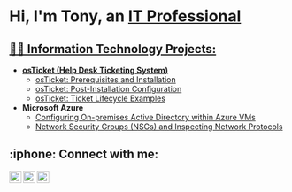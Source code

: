 <h1>Hi, I'm Tony, an <a href="https://www.linkedin.com/in/tc4815/">IT Professional</h1>

<h2>👨‍💻 Information Technology Projects:</h2>

- <b>osTicket (Help Desk Ticketing System)</b>
  - [osTicket: Prerequisites and Installation](https://github.com/tc4815/osticket-prereqs)
  - [osTicket: Post-Installation Configuration](https://github.com/tc4815/post-install-config)
  - [osTicket: Ticket Lifecycle Examples](https://github.com/tc4815/ticket-lifecycle)
- <b>Microsoft Azure</b>
  - [Configuring On-premises Active Directory within Azure VMs](https://github.com/tc4815/configure-ad)
  - [Network Security Groups (NSGs) and Inspecting Network Protocols](https://github.com/tc4815/azure-network-protocols)

<h2> :iphone: Connect with me:</h2>


[<img align="left" alt="Tony | LinkedIn" width="22px" src="https://cdn.jsdelivr.net/npm/simple-icons@v3/icons/linkedin.svg" />][linkedin]
[<img align="left" alt="Tony | Instagram" width="22px" src="https://cdn.jsdelivr.net/npm/simple-icons@v3/icons/instagram.svg" />][instagram]
<img align="left" alt="Tony | Drive" width="22px" src="https://cdn.jsdelivr.net/npm/simple-icons@3.13.0/icons/googledrive.svg" /> 


[instagram]: https://www.instagram.com/_t_craig/?hl=en
[linkedin]: https://linkedin.com/in/tc4815
